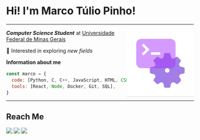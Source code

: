 # Hi! I'm Marco Túlio Pinho!
------------------------------------

<img src="terminal.gif" align="right" width="180" />

***Computer Science Student*** at [Universidade Federal de Minas Gerais](https://ufmg.br/)

👀 Interested in exploring *new fields*

**Information about me**

```javascript
const marco = {
  code: [Python, C, C++, JavaScript, HTML, CSS, Typescript],
  tools: [React, Node, Docker, Git, SQL],
}
```

------------------------------------

## Reach Me

<div> 
  <a href="marcotufmg@gmail.com" target="_blank"><img src="https://img.shields.io/badge/Gmail-D14836?style=for-the-badge&logo=gmail&logoColor=white" target="_blank"></a>
  <a href="https://www.instagram.com/marcotuliopin" target="_blank"><img src="https://img.shields.io/badge/Instagram-E4405F?style=for-the-badge&logo=instagram&logoColor=white" target="_blank"></a>
  <a href="https://www.linkedin.com/in/marcotuliopin" target="_blank"><img src="https://img.shields.io/badge/linkedin-%230077B5.svg?style=for-the-badge&logo=linkedin&logoColor=white)" target="_blank"></a>
</div>


<!---
marcotuliopin/marcotuliopin is a ✨ special ✨ repository because its `README.md` (this file) appears on your GitHub profile.
You can click the Preview link to take a look at your changes.
--->
